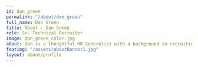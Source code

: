 ```yaml
---
id: dan_green
permalink: "/about/dan_green"
full_name: Dan Green
title: About - Dan Green
role: Sr. Technical Recruiter
image: dan_green_color.jpg
about: Dan is a thoughtful HR Generalist with a background in recruiting, start-up business operations and Fortune 100 acquisition IT sales.  He has over 15 years of experience leading marketing that focused on logical process-driven purchasing and institutional skilled staffing needs.  His passion for problem solving has allowed him to bridge departments with complex interests through compromises that focus on synergy and results.  When he is away from work, Dan is an avid Star Wars and Game of Thrones fan.    
featimg: "/assets/aboutBanner1.jpg"
layout: about/profile
---
```

